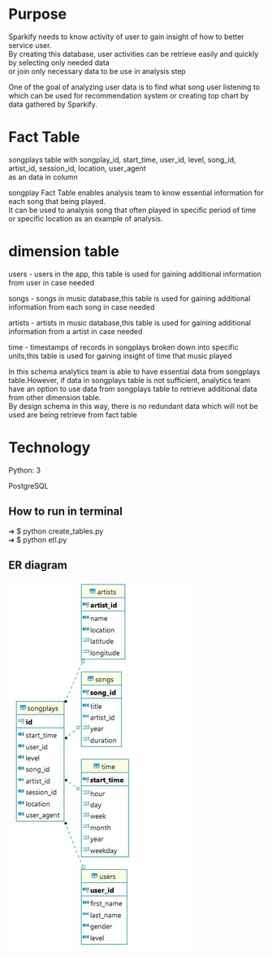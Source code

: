 <h1>Purpose</h1>
<p>Sparkify needs to know activity of user to gain insight of how to better service user.<br>
By creating this database, user activities can be retrieve easily and quickly by selecting only needed data<br>
or join only necessary data to be use in analysis step</p>
<p>One of the goal of analyzing user data is to find what song user listening to which can be used for recommendation system or creating top chart by data gathered by Sparkify.</p>
<h1>Fact Table</h1>
<p> songplays table with songplay_id, start_time, user_id, level, song_id, artist_id, session_id, location, user_agent<br>
    as an data in column<p>
<p> songplay Fact Table enables analysis team to know essential information for each song that being played.<br>
    It can be used to analysis song that often played in specific period of time or specific location as an example of analysis.<p>
<h1>dimension table</h1>
<p>users - users in the app, this table is used for gaining additional information from user in case needed</p>
<p>songs - songs in music database,this table is used for gaining additional information from each song in case needed</p>
<p>artists - artists in music database,this table is used for gaining additional information from a artist in case needed</p>
<p>time - timestamps of records in songplays broken down into specific units,this table is used for gaining insight of time that music played</p>
<p>In this schema analytics team is able to have essential data from songplays table.However, if data in songplays table is not sufficient, analytics team have an option to use data from songplays table to retrieve additional data from other dimension table.<br>
By design schema in this way, there is no redundant data which will not be used are being retrieve from fact table<p>
<h1> Technology </h1>
<p>Python: 3</p>
<p> PostgreSQL</p>

## How to run in terminal

➔ $ python create_tables.py <br>
➔ $ python etl.py

## ER diagram
![ER diagram](https://github.com/rapinbook/Project_1_Rapin_DE/blob/master/ER%20diagram/ER.JPG)
